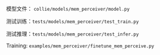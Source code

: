 模型文件： `collie/models/mem_perceiver/model.py`

测试训练：`tests/models/mem_perceiver/test_train.py`

测试推理：`tests/models/mem_perceiver/test_infer.py`

Training: `examples/mem_perceiver/finetune_mem_perceive.py`